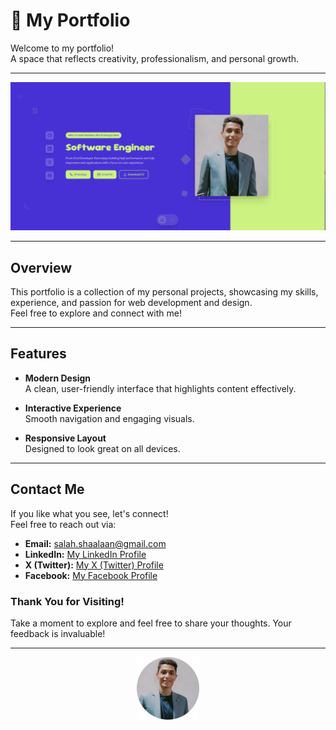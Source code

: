 # 🌟 My Portfolio

Welcome to my portfolio!  
A space that reflects creativity, professionalism, and personal growth.

---

![Portfolio Preview](./public/portfolio.png)  

---

##  Overview

This portfolio is a collection of my personal projects, showcasing my skills, experience, and passion for web development and design.  
Feel free to explore and connect with me!

---

##  Features

- **Modern Design**  
  A clean, user-friendly interface that highlights content effectively.

- **Interactive Experience**  
  Smooth navigation and engaging visuals.

- **Responsive Layout**  
  Designed to look great on all devices.

---

##  Contact Me

If you like what you see, let's connect!  
Feel free to reach out via:

- **Email:** [salah.shaalaan@gmail.com](mailto:salah.shaalaan.dev@gmail.com)  
- **LinkedIn:** [My LinkedIn Profile](https://www.linkedin.com/in/salah-shaalaan/)  
- **X (Twitter):** [My X (Twitter) Profile](https://x.com/salah_shaalaan)  
- **Facebook:** [My Facebook Profile](https://www.facebook.com/salah.a.shalaan)  


###  Thank You for Visiting!

Take a moment to explore and feel free to share your thoughts. Your feedback is invaluable!

---

<p align="center">
  <img src="./public/logo.png" alt="Portfolio Logo" width="100">
</p>
